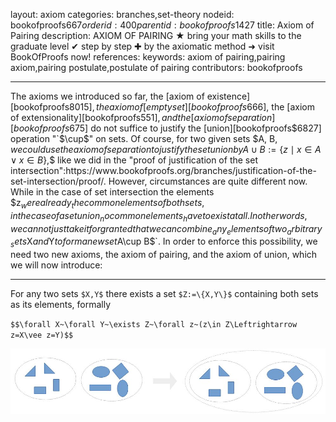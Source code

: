 layout: axiom
categories: branches,set-theory
nodeid: bookofproofs$667
orderid: 400
parentid: bookofproofs$1427
title: Axiom of Pairing
description: AXIOM OF PAIRING ★ bring your math skills to the graduate level ✔ step by step ✚ by the axiomatic method ➜ visit BookOfProofs now!
references: 
keywords: axiom of pairing,pairing axiom,pairing postulate,postulate of pairing
contributors: bookofproofs


---
The axioms we introduced so far, the [axiom of existence][bookofproofs$8015], the axiom of [empty set][bookofproofs$666], the [axiom of extensionality][bookofproofs$551], and the [axiom of separation][bookofproofs$675] do not suffice to justify the [union][bookofproofs$6827] operation "`$\cup$`" on sets. Of course, for two given sets `$A, B$`, we could use the axiom of separation to justify the set union by 
`$$A\cup B:=\{z\mid x\in A\vee x\in B \},$$`
like we did in the "proof of justification of the set intersection":https://www.bookofproofs.org/branches/justification-of-the-set-intersection/proof/. However, circumstances are quite different now. While in the case of set intersection the elements `$z$` _were already_ the common elements of both sets, in the case of a set union _no common elements_ have to exist at all. In other words, we cannot just take it for granted that we can combine _any_ elements of two _arbitrary_ sets `$X$` and `$Y$` to form a new set `$A\cup B$`. In order to enforce this possibility, we need two new axioms, the axiom of pairing, and the axiom of union, which we will now introduce:

---

For any two sets `$X,Y$` there exists a set `$Z:=\{X,Y\}$` containing both sets as its elements, formally

`$$\forall X~\forall Y~\exists Z~\forall z~(z\in Z\Leftrightarrow z=X\vee z=Y)$$`


![axiom3](https://github.com/bookofproofs/bookofproofs.github.io/blob/main/_sources/_assets/images/examples/axiom3.jpg?raw=true)

